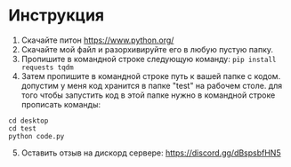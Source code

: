 # Инструкция
1. Скачайте питон https://www.python.org/
2. Скачайте мой файл и разорхивируйте его в любую пустую папку.
3. Пропишите в командной строке следующую команду:
``` pip install requests tqdm ``` 
4. Затем пропишите в командной строке путь к вашей папке с кодом.
допустим у меня код хранится в папке "test" на рабочем столе.
для того чтобы запустить код в этой папке нужно в командной строке прописать команды:
```
cd desktop
cd test
python code.py
```
5. Оставить отзыв на дискорд сервере: https://discord.gg/dBspsbfHN5
